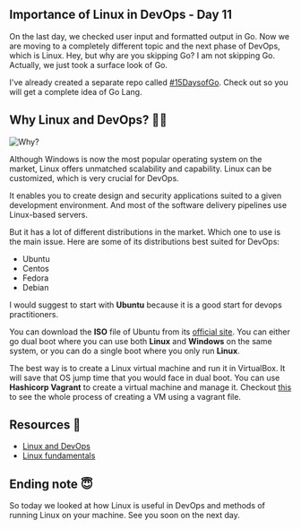 ## Importance of Linux in DevOps - Day 11

On the last day, we checked user input and formatted output in Go. Now we are moving to a completely different topic and the next phase of DevOps, which is Linux. Hey, but why are you skipping Go? I am not skipping Go. Actually, we just took a surface look of Go.

I've already created a separate repo called [#15DaysofGo](https://github.com/sshiv5768/15DaysOfGo). Check out so you will get a complete idea of Go Lang.

## Why Linux and DevOps? 🤷‍♂️
![Why?](https://media.giphy.com/media/gd09Y2Ptu7gsiPVUrv/giphy.gif)

Although Windows is now the most popular operating system on the market, Linux offers unmatched scalability and capability. Linux can be customized, which is very crucial for DevOps.

It enables you to create design and security applications suited to a given development environment.
And most of the software delivery pipelines use Linux-based servers.

But it has a lot of different distributions in the market. Which one to use is the main issue. Here are some of its distributions best suited for DevOps:

- Ubuntu
- Centos
- Fedora
- Debian

I would suggest to start with **Ubuntu** because it is a good start for devops practitioners.

You can download the **ISO** file of Ubuntu from its [official site](https://www.linux.org/pages/download/). You can either go dual boot where you can use both **Linux** and **Windows** on the same system, or you can do a single boot where you only run **Linux**. 

The best way is to create a Linux virtual machine and run it in VirtualBox. It will save that OS jump time that you would face in dual boot. You can use **Hashicorp Vagrant** to create a virtual machine and manage it. Checkout [this](https://bit.ly/3SPfZj8) to see the whole process of creating a VM using a vagrant file.

## Resources 📖
- [Linux and DevOps](https://bit.ly/3RsQLpK)
- [Linux fundamentals](https://www.youtube.com/watch?v=kPylihJRG70)

## Ending note 😇
So today we looked at how Linux is useful in DevOps and methods of running Linux on your machine. See you soon on the next day.

